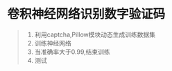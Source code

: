 # 卷积神经网络识别数字验证码

>    1. 利用captcha,Pillow模块动态生成训练数据集
>    2. 训练神经网络
>    3. 当准确率大于0.99,结束训练
>    4. 测试
